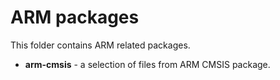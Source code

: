 # ARM packages

This folder contains ARM related packages.

* **arm-cmsis** - a selection of files from ARM CMSIS package.

